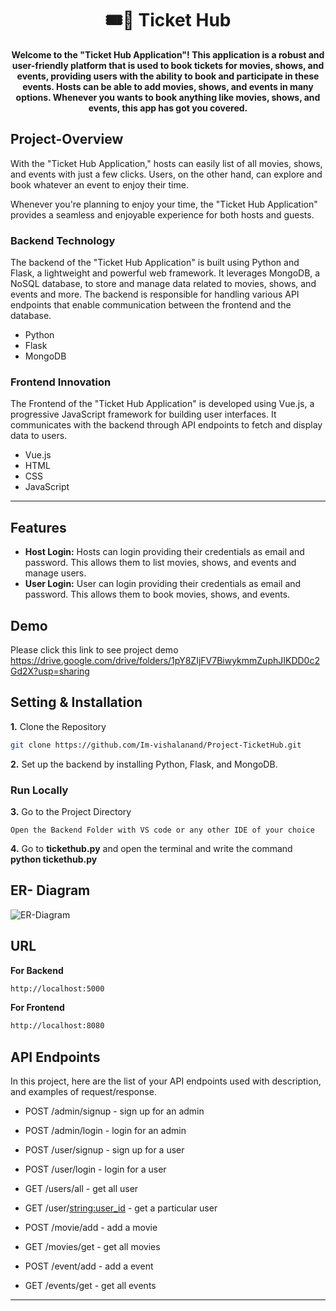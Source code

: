<h1 align="center">🎟️🎫 Ticket Hub</h1>

<p align="center">
  <b>Welcome to the "Ticket Hub Application"! This application is a robust and user-friendly platform that is used to book tickets for movies, shows, and events, providing users with the ability to book and participate in these events. Hosts can be able to add movies, shows, and events in many options. Whenever you wants to book anything like movies, shows, and events, this app has got you covered.</b>
</p>

## Project-Overview

With the "Ticket Hub Application," hosts can easily list of all movies, shows, and events with just a few clicks. Users, on the other hand, can explore and book whatever an event to enjoy their time.

Whenever you're planning to enjoy your time, the "Ticket Hub Application" provides a seamless and enjoyable experience for both hosts and guests.

### Backend Technology
The backend of the "Ticket Hub Application" is built using Python and Flask, a lightweight and powerful web framework. It leverages MongoDB, a NoSQL database, to store and manage data related to movies, shows, and events and more. The backend is responsible for handling various API endpoints that enable communication between the frontend and the database.
- Python
- Flask
- MongoDB

### Frontend Innovation
The Frontend of the "Ticket Hub Application" is developed using Vue.js, a progressive JavaScript framework for building user interfaces. It communicates with the backend through API endpoints to fetch and display data to users.
- Vue.js
- HTML
- CSS
- JavaScript

---
## Features
- **Host Login:** Hosts can login providing their credentials as email and password. This allows them to list movies, shows, and events and manage users.
- **User Login:** User can login providing their credentials as email and password. This allows them to book movies, shows, and events.

## Demo
Please click this link to see project demo <br>
https://drive.google.com/drive/folders/1pY8ZIjFV7BiwykmmZuphJIKDD0c2Gd2X?usp=sharing

<!-- ## Getting_Started
### To get started with the "Hotel Renting App", follow these steps:
**1.** Clone the repository from GitHub. <br>
**2.** Set up the backend by installing Python, Flask, and MongoDB.</br>
**3.** Open this Repository with VS code or any other IDE of your choice.</br>
**4.** Go to the ***tickethub.py*** inside this repo and run it locally.(It will start the backend server).</br>
**5.** click this to start frontend '/' </br>
**6.** Access the app through your web browser and start exploring the website for movies, shows, and events or listing same as a host!</br> -->

## Setting & Installation 

**1.** Clone the Repository

```bash
git clone https://github.com/Im-vishalanand/Project-TicketHub.git
```
**2.** Set up the backend by installing Python, Flask, and MongoDB.

### Run Locally

**3.** Go to the Project Directory

```bas
Open the Backend Folder with VS code or any other IDE of your choice
```

**4.** Go to **tickethub.py** and open the terminal and write the command **python tickethub.py**


## ER- Diagram
![ER-Diagram](https://github.com/Im-vishalanand/Project-TicketHub/assets/108060013/32022a8f-2e4c-4f80-8bb6-7955b089912e)

## URL
**For Backend**

```bash
http://localhost:5000
```

**For Frontend**

```bash
http://localhost:8080
```

## API Endpoints
In this project, here are the list of your API endpoints used with description, and examples of request/response.

- POST /admin/signup - sign up for an admin
- POST /admin/login - login for an admin

- POST /user/signup - sign up for a user
- POST /user/login - login for a user
- GET /users/all - get all user
- GET /user/<string:user_id> - get a particular user

- POST /movie/add - add a movie
- GET /movies/get - get all movies

- POST /event/add - add a event
- GET /events/get - get all events


---
